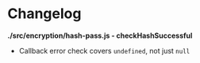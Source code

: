# Changelog

**./src/encryption/hash-pass.js - checkHashSuccessful**
* Callback error check covers `undefined`, not just `null`
